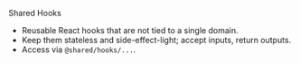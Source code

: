 Shared Hooks

- Reusable React hooks that are not tied to a single domain.
- Keep them stateless and side-effect-light; accept inputs, return outputs.
- Access via `@shared/hooks/...`.

